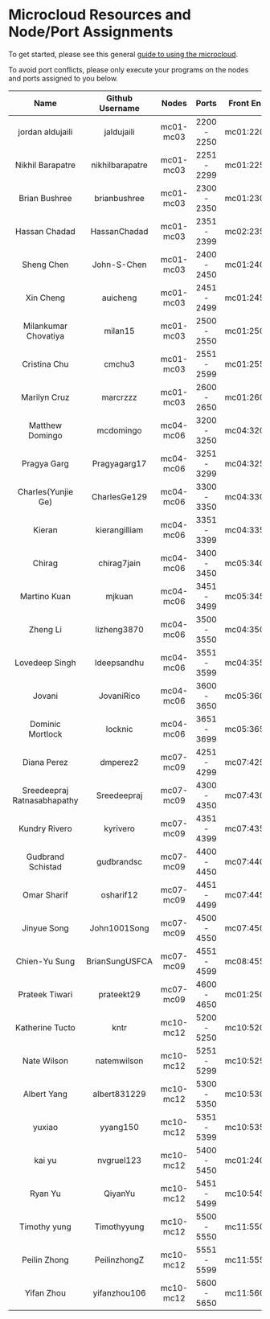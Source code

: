 Microcloud Resources and Node/Port Assignments
==============================================

To get started, please see this general [guide to using the microcloud](https://github.com/srollins/software-dev-materials/blob/master/notes/usf_guides/microcloud.md).

To avoid port conflicts, please only execute your programs on the nodes and ports assigned to you below.

| Name | Github Username | Nodes | Ports | Front End | Event Service | User Service | 
| :---: | :---: | :---: | :---: | :---: | :---: | :---: | 
| jordan aldujaili	| jaldujaili | mc01-mc03 | 2200 - 2250 | mc01:2200 | mc02:2250 | n/a |
| Nikhil Barapatre| nikhilbarapatre | mc01-mc03 | 2251 - 2299 |  mc01:2251 | mc02:2299 | n/a |
| Brian Bushree	| brianbushree | mc01-mc03 | 2300 - 2350 |  mc01:2300 | mc02:2350 | n/a |
| Hassan Chadad	| HassanChadad | mc01-mc03 | 2351 - 2399 |  mc02:2351 | mc03:2399 | n/a |
| Sheng Chen	| John-S-Chen | mc01-mc03 | 2400 - 2450 |  mc01:2400 | mc02:2450 | mc03:2424 |
| Xin Cheng	| auicheng | mc01-mc03 | 2451 - 2499 |  mc01:2451 | mc03:2499 | n/a |
| Milankumar Chovatiya |	milan15 | mc01-mc03 | 2500 - 2550 |  mc01:2500 | mc02:2550 | mc03:2525 |
| Cristina Chu	| cmchu3 | mc01-mc03 | 2551 - 2599 | mc01:2551 | mc02:2599 | n/a |
| Marilyn Cruz	| marcrzzz | mc01-mc03 | 2600 - 2650 | mc01:2600 | mc03:2650 | n/a |
| Matthew Domingo	| mcdomingo | mc04-mc06 | 3200 - 3250 | mc04:3200 | mc05:3250 | n/a |
| Pragya Garg	| Pragyagarg17 | mc04-mc06 | 3251 - 3299 | mc04:3251 | mc05:3299 | n/a |
| Charles(Yunjie Ge)	| CharlesGe129 | mc04-mc06 | 3300 - 3350 | mc04:3300 | mc05:3350 | n/a |
| Kieran	| kierangilliam | mc04-mc06 | 3351 - 3399 | mc04:3351 | mc06:3399 | n/a |
| Chirag	| chirag7jain | mc04-mc06 | 3400 - 3450 | mc05:3400 | mc06:3450 | n/a |
| Martino Kuan| 	mjkuan | mc04-mc06 | 3451 - 3499 | mc05:3451 | mc06:3499 | n/a |
| Zheng Li	| lizheng3870 | mc04-mc06 | 3500 - 3550 | mc04:3500 | mc06:3550 | n/a |
| Lovedeep Singh	| ldeepsandhu | mc04-mc06 | 3551 - 3599 | mc04:3551 | mc06:3599 | n/a |
| Jovani	| JovaniRico | mc04-mc06 | 3600 - 3650 | mc05:3600 | mc06:3650 | n/a |
| Dominic Mortlock 	| locknic | mc04-mc06 | 3651 - 3699 | mc05:3651 | mc06:3699 | n/a |
| Diana Perez	| dmperez2 | mc07-mc09 | 4251 - 4299 | mc07:4251 | mc08:4299 | n/a |
| Sreedeepraj Ratnasabhapathy	| Sreedeepraj | mc07-mc09 | 4300 - 4350 | mc07:4300 | mc08:4350 | n/a |
| Kundry Rivero	| kyrivero | mc07-mc09 | 4351 - 4399 | mc07:4351 | mc08:4399 | n/a |
| Gudbrand Schistad	| gudbrandsc | mc07-mc09 | 4400 - 4450 | mc07:4400 | mc09:4450 | n/a |
| Omar Sharif| 	osharif12 | mc07-mc09 | 4451 - 4499 | mc07:4451 | mc09:4499 | n/a |
| Jinyue Song	| John1001Song | mc07-mc09 | 4500 - 4550 | mc07:4500 | mc09:4550 | n/a |
| Chien-Yu Sung	| BrianSungUSFCA | mc07-mc09 | 4551 - 4599 | mc08:4551 | mc09:4599 | n/a |
| Prateek Tiwari	| prateekt29 | mc07-mc09 | 4600 - 4650 | mc01:2500 | mc02:2550 | mc03:2525 |
| Katherine Tucto	| kntr | mc10-mc12 | 5200 - 5250 | mc10:5200 | mc11:5250 | n/a |
| Nate Wilson	| natemwilson | mc10-mc12 | 5251 - 5299 | mc10:5251 | mc11:5299 | n/a |
| Albert Yang	| albert831229 | mc10-mc12 | 5300 - 5350 | mc10:5300 | mc11:5350 | n/a |
| yuxiao| 	yyang150 | mc10-mc12 | 5351 - 5399 | mc10:5351 | mc12:5399 | n/a |
| kai yu| 	nvgruel123 | mc10-mc12 | 5400 - 5450 |  mc01:2400 | mc02:2450 | mc03:2424 |
| Ryan Yu| 	QiyanYu | mc10-mc12 | 5451 - 5499 | mc10:5451 | mc12: 5499 | n/a |
| Timothy  yung 	|Timothyyung | mc10-mc12 | 5500 - 5550 | mc11:5500 | mc12:5550 | n/a |
| Peilin Zhong| 	PeilinzhongZ | mc10-mc12 | 5551 - 5599 | mc11:5551 | mc12:5599 | n/a |
| Yifan Zhou| 	yifanzhou106 | mc10-mc12 | 5600 - 5650 | mc11:5600 | mc12:5650 | n/a |
